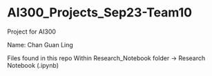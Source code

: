 # AI300_Projects_Sep23-Team10
Project for AI300

Name: Chan Guan Ling

Files found in this repo
Within Research_Notebook folder -> Research Notebook (.ipynb) 